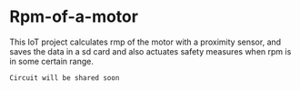 # Rpm-of-a-motor
This IoT project calculates rmp of the motor with a proximity sensor, and saves the data in a sd card and also actuates safety measures when rpm is in some certain range.
```
Circuit will be shared soon
```
